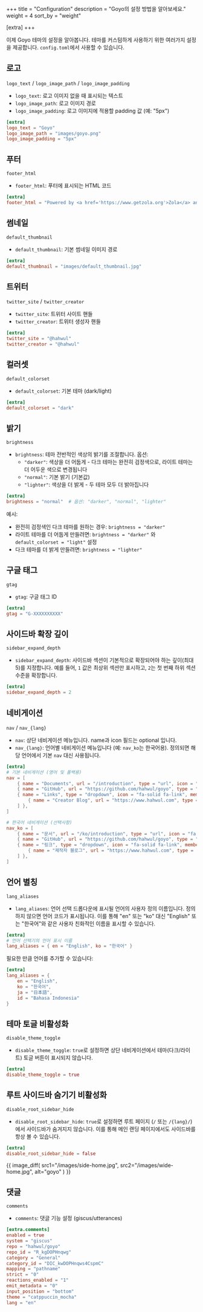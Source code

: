 +++
title = "Configuration"
description = "Goyo의 설정 방법을 알아보세요."
weight = 4
sort_by = "weight"

[extra]
+++

이제 Goyo 테마의 설정을 알아봅니다. 테마를 커스텀하게 사용하기 위한 여러가지 설정을 제공합니다. `config.toml`에서 사용할 수 있습니다.

## 로고
`logo_text` / `logo_image_path` / `logo_image_padding`

- `logo_text`: 로고 이미지 없을 때 표시되는 텍스트
- `logo_image_path`: 로고 이미지 경로
- `logo_image_padding`: 로고 이미지에 적용할 padding 값 (예: "5px")

```toml
[extra]
logo_text = "Goyo"
logo_image_path = "images/goyo.png"
logo_image_padding = "5px"
```

## 푸터
`footer_html`

- `footer_html`: 푸터에 표시되는 HTML 코드

```toml
[extra]
footer_html = "Powered by <a href='https://www.getzola.org'>Zola</a> and <a href='https://github.com/hahwul/goyo'>Goyo</a>"
```

## 썸네일
`default_thumbnail`

- `default_thumbnail`: 기본 썸네일 이미지 경로

```toml
[extra]
default_thumbnail = "images/default_thumbnail.jpg"
```

## 트위터
`twitter_site` / `twitter_creator`

- `twitter_site`: 트위터 사이트 핸들
- `twitter_creator`: 트위터 생성자 핸들

```toml
[extra]
twitter_site = "@hahwul"
twitter_creator = "@hahwul"
```

## 컬러셋
`default_colorset`

- `default_colorset`: 기본 테마 (dark/light)

```toml
[extra]
default_colorset = "dark"
```

## 밝기
`brightness`

- `brightness`: 테마 전반적인 색상의 밝기를 조절합니다. 옵션:
  - `"darker"`: 색상을 더 어둡게 - 다크 테마는 완전히 검정색으로, 라이트 테마는 더 어두운 색으로 변경됩니다
  - `"normal"`: 기본 밝기 (기본값)
  - `"lighter"`: 색상을 더 밝게 - 두 테마 모두 더 밝아집니다

```toml
[extra]
brightness = "normal"  # 옵션: "darker", "normal", "lighter"
```

예시:
- 완전히 검정색인 다크 테마를 원하는 경우: `brightness = "darker"`
- 라이트 테마를 더 어둡게 만들려면: `brightness = "darker"` 와 `default_colorset = "light"` 설정
- 다크 테마를 더 밝게 만들려면: `brightness = "lighter"`

## 구글 태그
`gtag`

- `gtag`: 구글 태그 ID

```toml
[extra]
gtag = "G-XXXXXXXXXX"
```

## 사이드바 확장 깊이
`sidebar_expand_depth`

- `sidebar_expand_depth`: 사이드바 섹션이 기본적으로 확장되어야 하는 깊이(최대 5)를 지정합니다. 예를 들어, `1` 값은 최상위 섹션만 표시하고, `2`는 첫 번째 하위 섹션 수준을 확장합니다.

```toml
[extra]
sidebar_expand_depth = 2
```

## 네비게이션
`nav` / `nav_{lang}`

- `nav`: 상단 네비게이션 메뉴입니다. name과 icon 필드는 optional 입니다.
- `nav_{lang}`: 언어별 네비게이션 메뉴입니다 (예: `nav_ko`는 한국어용). 정의되면 해당 언어에서 기본 `nav` 대신 사용됩니다.

```toml
[extra]
# 기본 네비게이션 (영어 및 폴백용)
nav = [
    { name = "Documents", url = "/introduction", type = "url", icon = "fa-solid fa-book" },
    { name = "GitHub", url = "https://github.com/hahwul/goyo", type = "url", icon = "fa-brands fa-github" },
    { name = "Links", type = "dropdown", icon = "fa-solid fa-link", members = [
        { name = "Creator Blog", url = "https://www.hahwul.com", type = "url", icon = "fa-solid fa-fire-flame-curved" },
    ] },
]

# 한국어 네비게이션 (선택사항)
nav_ko = [
    { name = "문서", url = "/ko/introduction", type = "url", icon = "fa-solid fa-book" },
    { name = "GitHub", url = "https://github.com/hahwul/goyo", type = "url", icon = "fa-brands fa-github" },
    { name = "링크", type = "dropdown", icon = "fa-solid fa-link", members = [
        { name = "제작자 블로그", url = "https://www.hahwul.com", type = "url", icon = "fa-solid fa-fire-flame-curved" },
    ] },
]
```

## 언어 별칭
`lang_aliases`

- `lang_aliases`: 언어 선택 드롭다운에 표시될 언어의 사용자 정의 이름입니다. 정의하지 않으면 언어 코드가 표시됩니다. 이를 통해 "en" 또는 "ko" 대신 "English" 또는 "한국어"와 같은 사용자 친화적인 이름을 표시할 수 있습니다.

```toml
[extra]
# 언어 선택기의 언어 표시 이름
lang_aliases = { en = "English", ko = "한국어" }
```

필요한 만큼 언어를 추가할 수 있습니다:

```toml
[extra]
lang_aliases = { 
    en = "English", 
    ko = "한국어",
    ja = "日本語",
    id = "Bahasa Indonesia"
}
```

## 테마 토글 비활성화
`disable_theme_toggle`

- `disable_theme_toggle`: `true`로 설정하면 상단 네비게이션에서 테마(다크/라이트) 토글 버튼이 표시되지 않습니다.

```toml
[extra]
disable_theme_toggle = true
```

## 루트 사이드바 숨기기 비활성화
`disable_root_sidebar_hide`

- `disable_root_sidebar_hide`: `true`로 설정하면 루트 페이지 (`/` 또는 `/{lang}/`)에서 사이드바가 숨겨지지 않습니다. 이를 통해 메인 랜딩 페이지에서도 사이드바를 항상 볼 수 있습니다.

```toml
[extra]
disable_root_sidebar_hide = false
```

{{ image_diff(
    src1="/images/side-home.jpg",
    src2="/images/wide-home.jpg",
    alt="goyo"
) }}

## 댓글
`comments`

- `comments`: 댓글 기능 설정 (giscus/utterances)

```toml
[extra.comments]
enabled = true
system = "giscus"
repo = "hahwul/goyo"
repo_id = "R_kgDOPHnqwg"
category = "General"
category_id = "DIC_kwDOPHnqws4CspmC"
mapping = "pathname"
strict = "0"
reactions_enabled = "1"
emit_metadata = "0"
input_position = "bottom"
theme = "catppuccin_mocha"
lang = "en"
```
